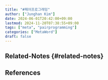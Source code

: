 ```yaml
---
title: "#페어프로그래밍"
author: ["Junghan Kim"]
date: 2024-06-01T20:42:00+09:00
lastmod: 2024-11-20T07:38:55+09:00
tags: ["meta", "pairprogramming"]
categories: ["MetaWord"]
draft: false
---
```


<!--more-->


## Related-Notes {#related-notes}

## References

<style>.csl-entry{text-indent: -1.5em; margin-left: 1.5em;}</style><div class="csl-bib-body">
</div>

